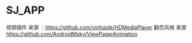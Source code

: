 # SJ_APP
视频插件 来源 ：https://github.com/yinhaide/HDMediaPlayer
翻页风格 来源 https://github.com/AndroidMsky/ViewPagerAnimation
